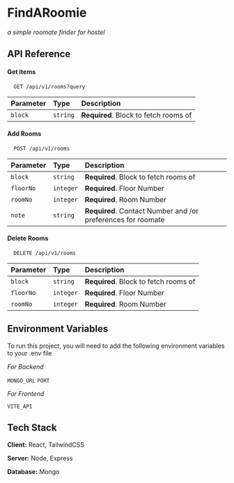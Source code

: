 # FindARoomie

_a simple roomate finder for hostel_

## API Reference

#### Get items

```http
  GET /api/v1/rooms?query
```

| Parameter | Type     | Description                           |
| :-------- | :------- | :------------------------------------ |
| `block`   | `string` | **Required**. Block to fetch rooms of |

#### Add Rooms

```http
  POST /api/v1/rooms
```

| Parameter | Type      | Description                                                  |
| :-------- | :-------- | :----------------------------------------------------------- |
| `block`   | `string`  | **Required**. Block to fetch rooms of                        |
| `floorNo` | `integer` | **Required**. Floor Number                                   |
| `roomNo`  | `integer` | **Required**. Room Number                                    |
| `note`    | `string`  | **Required**. Contact Number and /or preferences for roomate |

#### Delete Rooms

```http
  DELETE /api/v1/rooms
```

| Parameter | Type      | Description                           |
| :-------- | :-------- | :------------------------------------ |
| `block`   | `string`  | **Required**. Block to fetch rooms of |
| `floorNo` | `integer` | **Required**. Floor Number            |
| `roomNo`  | `integer` | **Required**. Room Number             |

## Environment Variables

To run this project, you will need to add the following environment variables to your .env file

_For Backend_

`MONGO_URL`
`PORT`

_For Frontend_

`VITE_API`

## Tech Stack

**Client:** React, TailwindCSS

**Server:** Node, Express

**Database:** Mongo

